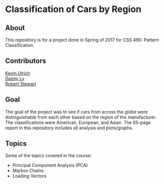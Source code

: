 # Classification of Cars by Region

## About
This repository is for a project done in Spring of 2017 for CSS 490: Pattern Classification.

## Contributors
[Kevin Ulrich](https://www.linkedin.com/in/kzulrich/)  
[Danny Ly](https://www.linkedin.com/in/lydanny0/)  
[Robert Stewart](https://www.linkedin.com/in/robert-stewart-76a19b137/)

## Goal
The goal of the project was to see if cars from across the globe were distinguishable from each other based on the region of the manufacturer. The classifications were American, European, and Asian. The 65-page report in this repository includes all analysis and plots/graphs.

## Topics
Some of the topics covered in the course:  
* Principal Component Analysis (PCA)  
* Markov Chains  
* Loading Vectors
